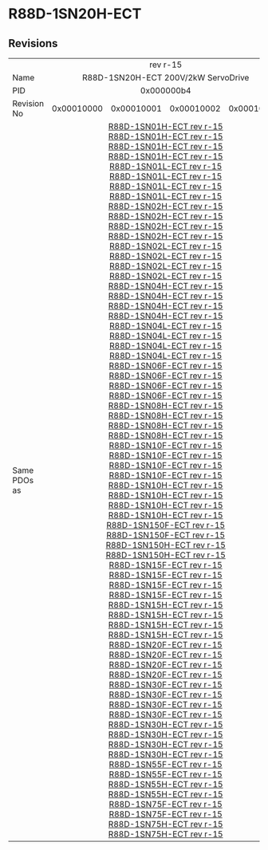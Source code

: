 # R88D-1SN20H-ECT

## Revisions
<table>
<tr>
<td></td>
<td colspan=4 align="center">rev r-15</td>
</tr>
<tr>
<td>Name</td>
<td colspan=4 align="center">R88D-1SN20H-ECT 200V/2kW ServoDrive</td>
</tr>
<tr>
<td>PID</td>
<td colspan=4 align="center">0x000000b4</td>
</tr>
<tr>
<td>Revision No</td>
<td>0x00010000</td>
<td>0x00010001</td>
<td>0x00010002</td>
<td>0x00010004</td>
</tr>
<tr>
<td>Same PDOs as</td>
<td colspan=4 align="center"><a href="R88D-1SN01H-ECT.md">R88D-1SN01H-ECT rev r-15</a><br/><a href="R88D-1SN01H-ECT.md">R88D-1SN01H-ECT rev r-15</a><br/><a href="R88D-1SN01H-ECT.md">R88D-1SN01H-ECT rev r-15</a><br/><a href="R88D-1SN01H-ECT.md">R88D-1SN01H-ECT rev r-15</a><br/><a href="R88D-1SN01L-ECT.md">R88D-1SN01L-ECT rev r-15</a><br/><a href="R88D-1SN01L-ECT.md">R88D-1SN01L-ECT rev r-15</a><br/><a href="R88D-1SN01L-ECT.md">R88D-1SN01L-ECT rev r-15</a><br/><a href="R88D-1SN01L-ECT.md">R88D-1SN01L-ECT rev r-15</a><br/><a href="R88D-1SN02H-ECT.md">R88D-1SN02H-ECT rev r-15</a><br/><a href="R88D-1SN02H-ECT.md">R88D-1SN02H-ECT rev r-15</a><br/><a href="R88D-1SN02H-ECT.md">R88D-1SN02H-ECT rev r-15</a><br/><a href="R88D-1SN02H-ECT.md">R88D-1SN02H-ECT rev r-15</a><br/><a href="R88D-1SN02L-ECT.md">R88D-1SN02L-ECT rev r-15</a><br/><a href="R88D-1SN02L-ECT.md">R88D-1SN02L-ECT rev r-15</a><br/><a href="R88D-1SN02L-ECT.md">R88D-1SN02L-ECT rev r-15</a><br/><a href="R88D-1SN02L-ECT.md">R88D-1SN02L-ECT rev r-15</a><br/><a href="R88D-1SN04H-ECT.md">R88D-1SN04H-ECT rev r-15</a><br/><a href="R88D-1SN04H-ECT.md">R88D-1SN04H-ECT rev r-15</a><br/><a href="R88D-1SN04H-ECT.md">R88D-1SN04H-ECT rev r-15</a><br/><a href="R88D-1SN04H-ECT.md">R88D-1SN04H-ECT rev r-15</a><br/><a href="R88D-1SN04L-ECT.md">R88D-1SN04L-ECT rev r-15</a><br/><a href="R88D-1SN04L-ECT.md">R88D-1SN04L-ECT rev r-15</a><br/><a href="R88D-1SN04L-ECT.md">R88D-1SN04L-ECT rev r-15</a><br/><a href="R88D-1SN04L-ECT.md">R88D-1SN04L-ECT rev r-15</a><br/><a href="R88D-1SN06F-ECT.md">R88D-1SN06F-ECT rev r-15</a><br/><a href="R88D-1SN06F-ECT.md">R88D-1SN06F-ECT rev r-15</a><br/><a href="R88D-1SN06F-ECT.md">R88D-1SN06F-ECT rev r-15</a><br/><a href="R88D-1SN06F-ECT.md">R88D-1SN06F-ECT rev r-15</a><br/><a href="R88D-1SN08H-ECT.md">R88D-1SN08H-ECT rev r-15</a><br/><a href="R88D-1SN08H-ECT.md">R88D-1SN08H-ECT rev r-15</a><br/><a href="R88D-1SN08H-ECT.md">R88D-1SN08H-ECT rev r-15</a><br/><a href="R88D-1SN08H-ECT.md">R88D-1SN08H-ECT rev r-15</a><br/><a href="R88D-1SN10F-ECT.md">R88D-1SN10F-ECT rev r-15</a><br/><a href="R88D-1SN10F-ECT.md">R88D-1SN10F-ECT rev r-15</a><br/><a href="R88D-1SN10F-ECT.md">R88D-1SN10F-ECT rev r-15</a><br/><a href="R88D-1SN10F-ECT.md">R88D-1SN10F-ECT rev r-15</a><br/><a href="R88D-1SN10H-ECT.md">R88D-1SN10H-ECT rev r-15</a><br/><a href="R88D-1SN10H-ECT.md">R88D-1SN10H-ECT rev r-15</a><br/><a href="R88D-1SN10H-ECT.md">R88D-1SN10H-ECT rev r-15</a><br/><a href="R88D-1SN10H-ECT.md">R88D-1SN10H-ECT rev r-15</a><br/><a href="R88D-1SN150F-ECT.md">R88D-1SN150F-ECT rev r-15</a><br/><a href="R88D-1SN150F-ECT.md">R88D-1SN150F-ECT rev r-15</a><br/><a href="R88D-1SN150H-ECT.md">R88D-1SN150H-ECT rev r-15</a><br/><a href="R88D-1SN150H-ECT.md">R88D-1SN150H-ECT rev r-15</a><br/><a href="R88D-1SN15F-ECT.md">R88D-1SN15F-ECT rev r-15</a><br/><a href="R88D-1SN15F-ECT.md">R88D-1SN15F-ECT rev r-15</a><br/><a href="R88D-1SN15F-ECT.md">R88D-1SN15F-ECT rev r-15</a><br/><a href="R88D-1SN15F-ECT.md">R88D-1SN15F-ECT rev r-15</a><br/><a href="R88D-1SN15H-ECT.md">R88D-1SN15H-ECT rev r-15</a><br/><a href="R88D-1SN15H-ECT.md">R88D-1SN15H-ECT rev r-15</a><br/><a href="R88D-1SN15H-ECT.md">R88D-1SN15H-ECT rev r-15</a><br/><a href="R88D-1SN15H-ECT.md">R88D-1SN15H-ECT rev r-15</a><br/><a href="R88D-1SN20F-ECT.md">R88D-1SN20F-ECT rev r-15</a><br/><a href="R88D-1SN20F-ECT.md">R88D-1SN20F-ECT rev r-15</a><br/><a href="R88D-1SN20F-ECT.md">R88D-1SN20F-ECT rev r-15</a><br/><a href="R88D-1SN20F-ECT.md">R88D-1SN20F-ECT rev r-15</a><br/><a href="R88D-1SN30F-ECT.md">R88D-1SN30F-ECT rev r-15</a><br/><a href="R88D-1SN30F-ECT.md">R88D-1SN30F-ECT rev r-15</a><br/><a href="R88D-1SN30F-ECT.md">R88D-1SN30F-ECT rev r-15</a><br/><a href="R88D-1SN30F-ECT.md">R88D-1SN30F-ECT rev r-15</a><br/><a href="R88D-1SN30H-ECT.md">R88D-1SN30H-ECT rev r-15</a><br/><a href="R88D-1SN30H-ECT.md">R88D-1SN30H-ECT rev r-15</a><br/><a href="R88D-1SN30H-ECT.md">R88D-1SN30H-ECT rev r-15</a><br/><a href="R88D-1SN30H-ECT.md">R88D-1SN30H-ECT rev r-15</a><br/><a href="R88D-1SN55F-ECT.md">R88D-1SN55F-ECT rev r-15</a><br/><a href="R88D-1SN55F-ECT.md">R88D-1SN55F-ECT rev r-15</a><br/><a href="R88D-1SN55H-ECT.md">R88D-1SN55H-ECT rev r-15</a><br/><a href="R88D-1SN55H-ECT.md">R88D-1SN55H-ECT rev r-15</a><br/><a href="R88D-1SN75F-ECT.md">R88D-1SN75F-ECT rev r-15</a><br/><a href="R88D-1SN75F-ECT.md">R88D-1SN75F-ECT rev r-15</a><br/><a href="R88D-1SN75H-ECT.md">R88D-1SN75H-ECT rev r-15</a><br/><a href="R88D-1SN75H-ECT.md">R88D-1SN75H-ECT rev r-15</a></td>
</tr>
</table>
